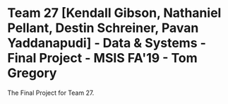 # Team 27 [Kendall Gibson, Nathaniel Pellant, Destin Schreiner, Pavan Yaddanapudi] - Data & Systems - Final Project - MSIS FA'19 - Tom Gregory
The Final Project for Team 27.
